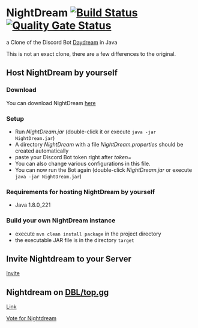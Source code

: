 # NightDream [![Build Status](https://travis-ci.com/JDiscordBots/NightDream.svg?branch=master)](https://travis-ci.com/JDiscordBots/NightDream) [![Quality Gate Status](https://sonarcloud.io/api/project_badges/measure?project=NightDream&metric=alert_status)](https://sonarcloud.io/dashboard?id=NightDream)
a Clone of the Discord Bot [Daydream](https://gitlab.com/botstudio/daydream) in Java

This is not an exact clone, there are a few differences to the original.

## Host NightDream by yourself
### Download
You can download NightDream [here](https://github.com/JDiscordBots/Nightdream/wiki/NightDream.jar)

### Setup
* Run *NightDream.jar* (double-click it or execute `java -jar NightDream.jar`)
* A directory *NightDream* with a file *NightDream.properties* should be created automatically
* paste your Discord Bot token right after *token=*
* You can also change various configurations in this file.
* You can now run the Bot again (double-click *NightDream.jar* or execute `java -jar NightDream.jar`)

### Requirements for hosting NightDream by yourself
* Java 1.8.0_221

### Build your own NightDream instance
* execute `mvn clean install package` in the project directory
* the executable JAR file is in the directory `target`

## Invite Nightdream to your Server
[Invite](https://discordapp.com/oauth2/authorize?client_id=596643235523330070&permissions=8&scope=bot)

## Nightdream on [DBL/top.gg](https://top.gg/)
[Link](https://top.gg/bot/596643235523330070)

[Vote for Nightdream](https://top.gg/bot/596643235523330070/vote)
